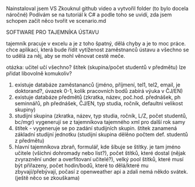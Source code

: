 Nainstaloval jsem VS
Zkouknul github video a vytvořil folder (to bylo docela náročné)
Podívám se na tutoriál k C# a podle toho se uvidí, zda jsem schopen začít něco tvořit ve scenario.md 

SOFTWARE PRO TAJEMNÍKA ÚSTAVU

tajemník pracuje v excelu a je z toho špatný, dělá chyby a je to moc práce. chce aplikaci, která bude řídit vytíženost zaměstnanců ústavu a všechno se to udělá za něj, aby se mohl věnovat cestě meče.

otázka: učitel učí všechno? štítek (skupina/počet studentů v předmětu) lze přidat libovolně komukoliv?

1. existuje databáze zaměstananců (jméno, příjmení, tel1, tel2, email, je doktorand?, úvazek 0-1, kolik pracovních bodů zabírá výuka v ČJ/EN)
2. existuje databáze předmětů (zkratka, název, poč.hod. přednášek, ph seminnářů, ph přednášek, ČJ/EN, typ studia, ročník, defaultni velikost skupiny)
3. studijní skupina (zkratka, název, typ studia, ročník, L/Z, počet studentů, bc/mgr) vygenerují se z tajemníkova tajemného xml pro další rok samy
4. štítek - vygeneruje se po zadání studijních skupin. štítek zanamená základní studijní jednotku (studijní skupina dělěno počtem def. studentů z předmětu)
5. hlavní tajemníkova zbraň, formulář, kde šíbuje se štítky. je tam jméno učitele (všichni dohromady nebo list?), počet štítků, které dostal (nějak zvyraznění under a overfitovaní učitelé?), velký pool štítků, které musí být přiřazeny, počet hodin/bodů, které to dělá/které mu zbyvají/přebývají, počasí z openweather api a zdali nemá někdo svátek. (ještě něco se zkouškama)
